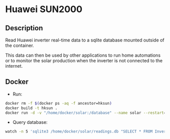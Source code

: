 
# Huawei SUN2000 

## Description

Read Huawei inverter real-time data to a sqlite database mounted outside of the container.

This data can then be used by other applications to run home automations or to monitor the solar production when the inverter is not connected to the internet.

## Docker 

* Run: 

```bash
docker rm -f $(docker ps -aq -f ancestor=hksun)
docker build -t hksun .
docker run -d -v "/home/docker/solar:/database" --name solar --restart=unless-stopped hksun
```

 * Query database:

```bash
watch -n 5 'sqlite3 /home/docker/solar/readings.db "SELECT * FROM Inverter ORDER BY Timestamp DESC LIMIT 10"'
```
